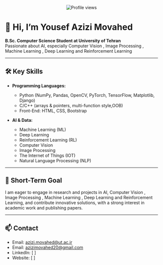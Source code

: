 <p align="center">
  <img src="https://komarev.com/ghpvc/?username=YousefAMovahed&style=flat-square" alt="Profile views" />
</p>

# 👋 Hi, I’m Yousef Azizi Movahed

**B.Sc. Computer Science Student at University of Tehran**  
Passionate about AI, especially Computer Vision , Image Processing , Machine Learning , Deep Learning and Reinforcement Learning

---

## 🛠️ Key Skills

- **Programming Languages:**  
  - Python (NumPy, Pandas, OpenCV, PyTorch, TensorFlow, Matplotlib, Django)  
  - C/C++ (arrays & pointers, multi-function style,OOB)  
  - Front-End: HTML, CSS, Bootstrap  

- **AI & Data:**  
  - Machine Learning (ML)  
  - Deep Learning  
  - Reinforcement Learning (RL)  
  - Computer Vision
  - Image Processing
  - The Internet of Things (IOT)
  - Natural Language Processing (NLP)  

---

## 🎯 Short-Term Goal

I am eager to engage in research and projects in AI, Computer Vision , Image Processing , Machine Learning , Deep Learning and Reinforcement Learning, and contribute innovative solutions, with a strong interest in academic work and publishing papers.

---

## 📫 Contact

- Email: [azizi.movahed@ut.ac.ir](mailto:azizi.movahed@ut.ac.ir)  
- Email: [azizimovahed20@gmail.com](mailto:azizimovahed20@gmail.com)  
- LinkedIn: [ ]  
- Website: [ ]
